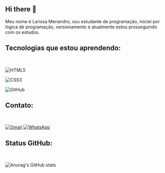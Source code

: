 ## Hi there 👋

Meu nome é Larissa Menandro, sou estudante de programação, iniciei por lógica de programação, versionamento e atualmente estou prosseguindo com os estudos.

<h2 
  <b>Tecnologias que estou aprendendo:</b></h2>
  
  <br>

  
![HTML5](https://img.shields.io/badge/html5-%23E34F26.svg?style=for-the-badge&logo=html5&logoColor=white)
  


  ![CSS3](https://img.shields.io/badge/css3-%231572B6.svg?style=for-the-badge&logo=css3&logoColor=white)



  ![GitHub](https://img.shields.io/badge/github-%23121011.svg?style=for-the-badge&logo=github&logoColor=white)


<h2 
  <b>Contato:</b></h2>
  <br>
  
[![Gmail](https://img.shields.io/badge/-Email-D14836?style=flat&logo=gmail&logoColor=white)](mailto:larissamenandro89483@gmail.com)
[![WhatsApp](https://img.shields.io/badge/WhatsApp-25D366?style=for-the-badge&logo=whatsapp&logoColor=white)](http://wa.me/5517988143266?text=te%20encontrei%20pelo%20github)



<h2 
  <b>Status GitHub:</b></h2>
  
  <br>

  

  ![Anurag's GitHub stats](https://github-readme-stats.vercel.app/api?username=LarissaMenandro&show_icons=true&theme=radical)


  
  
